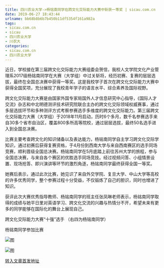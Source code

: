 ```yaml
---
title: 四川农业大学->杨铭南同学在跨文化交际能力大赛中斩获一等奖 | sicau.com.cn
date: 2019-06-27 18:43:44
urlname: bb68b8b6b7b450b11df5354f161a982a
tags: 
- sicau.com.cn
- sicau
- 四川农业大学
- 川农大
categories:
- sicau.com.cn
- 四川农业大学
---
```



近日，学校接在第三届跨文化交际能力大赛组委会贺信，我校人文学院文化产业管理系2017级杨铭南同学在大赛（大学组）中过关斩将，经历初赛、复赛的层层选拔，最终在全国总决赛中获得一等奖。这是我校学子首次在跨文化交际能力大赛中获得全国奖项，充分展现了我校青年学子的语言水平、综合素养及国际视野。

跨文化交际能力大赛是由国家外国专家局国外人才信息研究中心指导，《国际人才交流》杂志和中北明德测评技术研究院联合主办的跨文化交际领域权威赛事，通过多层选拔环节和多种测评方式考察参赛选手多维度的跨文化交际能力。第三届跨文化交际能力大赛（大学组）于2018年11月启动，历时6个多月，数千名参赛选手来自30多个省市自治区，覆盖800多所高等院校，通过层层选拔，最终50名选手进入到全国总决赛。

比赛主要考查跨文化的知识储备以及表达能力，杨铭南同学自主学习跨文化交际学知识，通过初赛后获得复赛资格，于4月份到西南大学与来自西南赛区的选手同场竞赛，顺利晋级全国总决赛。杨铭南同学在5月底踏上前往苏州大学的旅程，参与全国总决赛，与来自各个赛区的优胜选手同场竞技。经过视频问答、小组情景设置、现场抢答、即兴演讲等环节的激烈角逐，杨铭南同学最终获得全国一等奖。

她赛后表示，通过此次比赛，她见识了来自外交学院、复旦大学、中山大学等高校的许多优秀同学，整个参赛过程十分受益，不仅锻炼了自己的胆识，同时也增进了知识。

获评此次大赛优秀指导教师、杨铭南同学的班主任张凤琳老师表示，杨铭南同学取得的成绩与她平日里对英语学习、跨文化交流的兴趣与热情分不开，希望未来有更多的同学能够在国际化的舞台上展现自己。

跨文化交际能力大赛“十强”选手 （右四为杨铭南同学）

杨铭南同学参加比赛



![图](https://news.sicau.edu.cn/__local/9/9F/3C/03C713AB9B4A481E45E7B3BCB77_1A31C25E_D666.jpg)

![图](https://news.sicau.edu.cn/__local/D/F4/0B/3A1510F03ACC588F839B3D3A80D_F33FD31A_1C761.png)

[转入文章首发地址](https://news.sicau.edu.cn/info/1135/52319.htm)